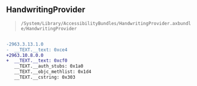 ## HandwritingProvider

> `/System/Library/AccessibilityBundles/HandwritingProvider.axbundle/HandwritingProvider`

```diff

-2963.3.13.1.0
-  __TEXT.__text: 0xce4
+2963.10.8.0.0
+  __TEXT.__text: 0xcf0
   __TEXT.__auth_stubs: 0x1a0
   __TEXT.__objc_methlist: 0x1d4
   __TEXT.__cstring: 0x303

```
